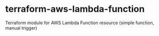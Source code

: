 # terraform-aws-lambda-function
Terraform module for AWS Lambda Function resource (simple function, manual trigger)
